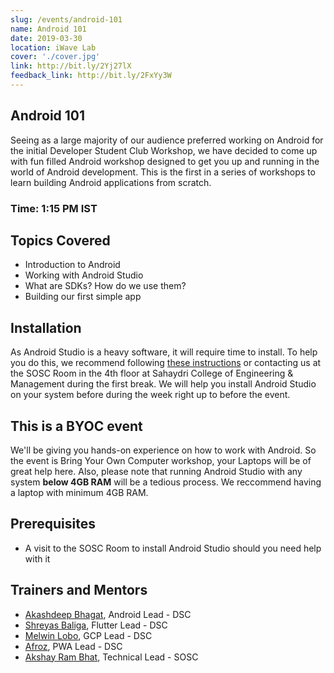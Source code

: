 ```yaml
---
slug: /events/android-101
name: Android 101
date: 2019-03-30
location: iWave Lab
cover: './cover.jpg'
link: http://bit.ly/2Yj27lX
feedback_link: http://bit.ly/2FxYy3W
---
```

## Android 101
Seeing as a large majority of our audience preferred working on Android for the initial Developer Student Club Workshop, we have decided to come up with  fun filled Android workshop designed to get you up and running in the world of Android development. This is the first in a series of workshops to learn building Android applications from scratch.

### Time: 1:15 PM IST

## Topics Covered
- Introduction to Android
- Working with Android Studio
- What are SDKs? How do we use them?
- Building our first simple app

## Installation
As Android Studio is a heavy software, it will require time to install. To help you do this, we recommend following [these instructions](https://developer.android.com/studio/install) or contacting us at the SOSC Room in the 4th floor at Sahaydri College of Engineering & Management during the first break. We will help you install Android Studio on your system before during the week right up to before the event. 
## This is a BYOC event
We'll be giving you hands-on experience on how to work with Android. So the event is Bring Your Own Computer workshop, your Laptops will be of great help here. Also, please note that running Android Studio with any system **below 4GB RAM** will be a tedious process. We reccommend having a laptop with minimum 4GB RAM. 


## Prerequisites
- A visit to the SOSC Room to install Android Studio should you need help with it

## Trainers and Mentors
- [Akashdeep Bhagat](https://github.com/akashdeepb), Android Lead - DSC
- [Shreyas Baliga](https://github.com/ShreyasBaliga), Flutter Lead - DSC
- [Melwin Lobo](https://github.com/melwinlobo18), GCP Lead - DSC
- [Afroz](https://github.com/coderhawk999), PWA Lead - DSC
- [Akshay Ram Bhat](https://github.com/akshayrb22), Technical Lead - SOSC
